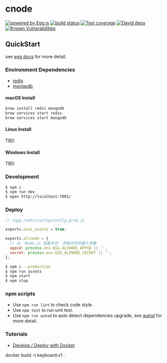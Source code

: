 # cnode

[![powered by Egg.js][egg-image]][egg]
[![build status][travis-image]][travis-url]
[![Test coverage][codecov-image]][codecov-url]
[![David deps][david-image]][david-url]
[![Known Vulnerabilities][snyk-image]][snyk-url]

[egg-image]: https://img.shields.io/badge/Powered%20By-Egg.js-ff69b4.svg?style=flat-square
[travis-image]: https://img.shields.io/travis/cnodejs/egg-cnode.svg?style=flat-square
[travis-url]: https://travis-ci.org/cnodejs/egg-cnode
[codecov-image]: https://img.shields.io/codecov/c/github/cnodejs/egg-cnode.svg?style=flat-square
[codecov-url]: https://codecov.io/gh/cnodejs/egg-cnode
[david-image]: https://img.shields.io/david/cnodejs/egg-cnode.svg?style=flat-square
[david-url]: https://david-dm.org/cnodejs/egg-cnode
[snyk-image]: https://snyk.io/test/github/cnodejs/egg-cnode/badge.svg?style=flat-square
[snyk-url]: https://snyk.io/test/github/cnodejs/egg-cnode

## QuickStart

<!-- add docs here for user -->

see [egg docs][egg] for more detail.

### Environment Dependencies

- [redis](https://redis.io/)
- [mongodb](https://www.mongodb.com/)

#### macOS Install

```bash
brew install redis mongodb
brew services start redis
brew services start mongodb
```

#### Linux Install

TBD

#### Windows Install

TBD

### Development

```bash
$ npm i
$ npm run dev
$ open http://localhost:7001/
```

### Deploy

```js 
// {app_root}/config/config.prod.js

exports.mini_assets = true;

exports.alinode = {
  // 从 `Node.js 性能平台` 获取对应的接入参数
  appid: process.env.EGG_ALINODE_APPID || '',
  secret: process.env.EGG_ALINODE_SECRET || '',
};
```

```bash
$ npm i --production
$ npm run assets
$ npm start
$ npm stop
```

### npm scripts

- Use `npm run lint` to check code style.
- Use `npm test` to run unit test.
- Use `npm run autod` to auto detect dependencies upgrade, see [autod](https://www.npmjs.com/package/autod) for more detail.

### Tutorials

- [Develop / Deploy with Docker](tutorials/Docker.md)

[egg]: https://eggjs.org


docker build -t keyboard:v1 .